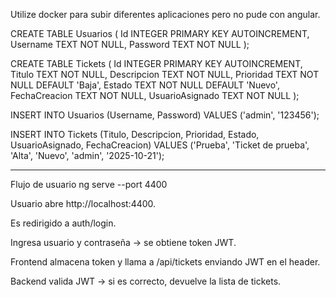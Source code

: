 Utilize docker para subir diferentes aplicaciones pero no pude con angular.



CREATE TABLE Usuarios (
    Id INTEGER PRIMARY KEY AUTOINCREMENT,
    Username TEXT NOT NULL,
    Password TEXT NOT NULL
);


CREATE TABLE Tickets (
    Id INTEGER PRIMARY KEY AUTOINCREMENT,
    Titulo TEXT NOT NULL,
    Descripcion TEXT NOT NULL,
    Prioridad TEXT NOT NULL DEFAULT 'Baja',
    Estado TEXT NOT NULL DEFAULT 'Nuevo',
    FechaCreacion TEXT NOT NULL,
    UsuarioAsignado TEXT NOT NULL
);

INSERT INTO Usuarios (Username, Password)
VALUES ('admin', '123456');

INSERT INTO Tickets (Titulo, Descripcion, Prioridad, Estado, UsuarioAsignado, FechaCreacion)
VALUES ('Prueba', 'Ticket de prueba', 'Alta', 'Nuevo', 'admin', '2025-10-21');

--------------------------------------------------------------------------------------------
Flujo de usuario
ng serve --port 4400

Usuario abre http://localhost:4400.

Es redirigido a auth/login.

Ingresa usuario y contraseña → se obtiene token JWT.

Frontend almacena token y llama a /api/tickets enviando JWT en el header.

Backend valida JWT → si es correcto, devuelve la lista de tickets.
